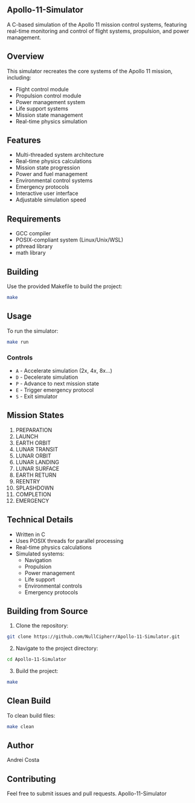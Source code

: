 ## Apollo-11-Simulator

A C-based simulation of the Apollo 11 mission control systems, featuring real-time monitoring and control of flight systems, propulsion, and power management.

## Overview

This simulator recreates the core systems of the Apollo 11 mission, including:

- Flight control module
- Propulsion control module
- Power management system
- Life support systems
- Mission state management
- Real-time physics simulation

## Features

- Multi-threaded system architecture
- Real-time physics calculations
- Mission state progression
- Power and fuel management
- Environmental control systems
- Emergency protocols
- Interactive user interface
- Adjustable simulation speed

## Requirements

- GCC compiler
- POSIX-compliant system (Linux/Unix/WSL)
- pthread library
- math library

## Building

Use the provided Makefile to build the project:

```bash
make
```

## Usage

To run the simulator:

```bash
make run
```

### Controls

- `A` - Accelerate simulation (2x, 4x, 8x...)
- `D` - Decelerate simulation
- `P` - Advance to next mission state
- `E` - Trigger emergency protocol
- `S` - Exit simulator

## Mission States

1. PREPARATION
2. LAUNCH
3. EARTH ORBIT
4. LUNAR TRANSIT
5. LUNAR ORBIT
6. LUNAR LANDING
7. LUNAR SURFACE
8. EARTH RETURN
9. REENTRY
10. SPLASHDOWN
11. COMPLETION
12. EMERGENCY

## Technical Details

- Written in C
- Uses POSIX threads for parallel processing
- Real-time physics calculations
- Simulated systems:
  - Navigation
  - Propulsion
  - Power management
  - Life support
  - Environmental controls
  - Emergency protocols

## Building from Source

1. Clone the repository:

```bash
git clone https://github.com/NullCipherr/Apollo-11-Simulator.git
```

2. Navigate to the project directory:

```bash
cd Apollo-11-Simulator
```

3. Build the project:

```bash
make
```

## Clean Build

To clean build files:

```bash
make clean
```

## Author

Andrei Costa

## Contributing

Feel free to submit issues and pull requests.
Apollo-11-Simulator
